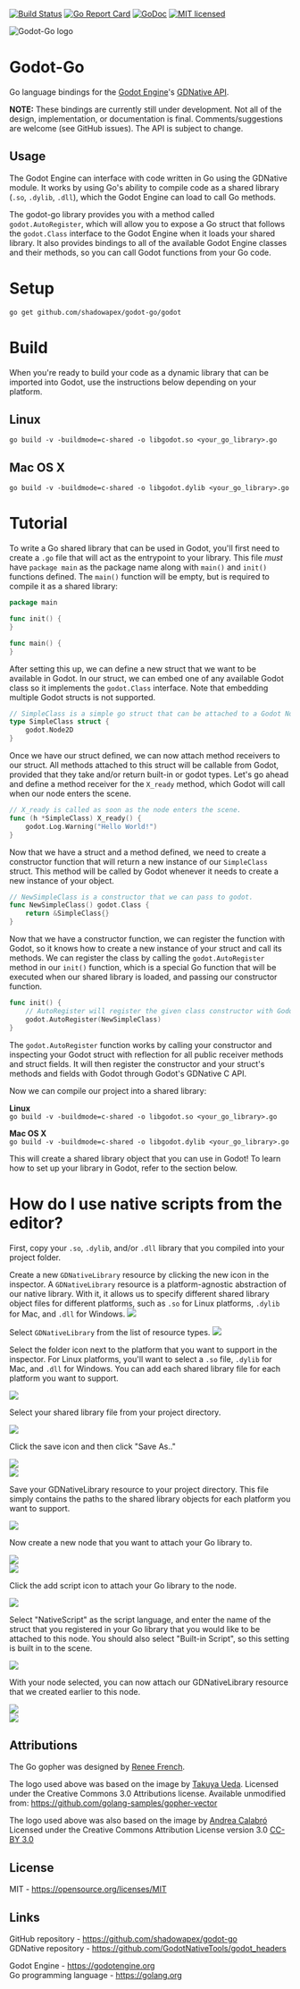 [![Build Status](https://travis-ci.org/ShadowApex/godot-go.svg?branch=master)](https://travis-ci.org/ShadowApex/godot-go)
[![Go Report Card](https://goreportcard.com/badge/github.com/shadowapex/godot-go)](https://goreportcard.com/report/github.com/shadowapex/godot-go)
[![GoDoc](https://godoc.org/github.com/ShadowApex/goquery?status.png)](https://godoc.org/github.com/ShadowApex/godot-go/godot)
[![MIT licensed](https://img.shields.io/badge/license-MIT-blue.svg)](https://raw.githubusercontent.com/ShadowApex/godot-go/master/LICENSE)

![Godot-Go logo](/logo.png)

Godot-Go
========
Go language bindings for the [Godot Engine](https://godotengine.org/)'s [GDNative API](https://github.com/GodotNativeTools/godot_headers).

**NOTE:** These bindings are currently still under development. Not all of the design,
implementation, or documentation is final. Comments/suggestions are welcome (see GitHub issues).
The API is subject to change.

Usage
-----
The Godot Engine can interface with code written in Go using the GDNative module.
It works by using Go's ability to compile code as a shared library (`.so`, `.dylib`, `.dll`),
which the Godot Engine can load to call Go methods. 

The godot-go library provides you with a method called `godot.AutoRegister`, which will
allow you to expose a Go struct that follows the `godot.Class` interface to the Godot
Engine when it loads your shared library. It also provides bindings to all of
the available Godot Engine classes and their methods, so you can call Godot 
functions from your Go code.

# Setup
`go get github.com/shadowapex/godot-go/godot`

# Build
When you're ready to build your code as a dynamic library that can be imported into
Godot, use the instructions below depending on your platform.     

## Linux
`go build -v -buildmode=c-shared -o libgodot.so <your_go_library>.go`    

## Mac OS X
`go build -v -buildmode=c-shared -o libgodot.dylib <your_go_library>.go`    

# Tutorial
To write a Go shared library that can be used in Godot, you'll first need to create 
a `.go` file that will act as the entrypoint to your library. This file *must*
have `package main` as the package name along with `main()` and `init()` functions
defined. The `main()` function will be empty, but is required to compile it
as a shared library:

```go
package main

func init() {
}

func main() {
}
```

After setting this up, we can define a new struct that we want to be available
in Godot. In our struct, we can embed one of any available Godot class so it implements
the `godot.Class` interface. Note that embedding multiple Godot structs is not supported.

```go
// SimpleClass is a simple go struct that can be attached to a Godot Node2D object.
type SimpleClass struct {
	godot.Node2D
}
```

Once we have our struct defined, we can now attach method receivers to our struct.
All methods attached to this struct will be callable from Godot, provided that they
take and/or return built-in or godot types. Let's go ahead and define a method 
receiver for the `X_ready` method, which Godot will call when our node enters
the scene. 

```go
// X_ready is called as soon as the node enters the scene.
func (h *SimpleClass) X_ready() {
	godot.Log.Warning("Hello World!")
}
```

Now that we have a struct and a method defined, we need to create a constructor
function that will return a new instance of our `SimpleClass` struct. This method 
will be called by Godot whenever it needs to create a new instance of your object.

```go
// NewSimpleClass is a constructor that we can pass to godot.
func NewSimpleClass() godot.Class {
	return &SimpleClass{}
}
```

Now that we have a constructor function, we can register the function with
Godot, so it knows how to create a new instance of your struct and call its
methods. We can register the class by calling the `godot.AutoRegister` method 
in our `init()` function, which is a special Go function that will be executed
when our shared library is loaded, and passing our constructor function.

```go
func init() {
	// AutoRegister will register the given class constructor with Godot.
	godot.AutoRegister(NewSimpleClass)
}
```

The `godot.AutoRegister` function works by calling your constructor and inspecting
your Godot struct with reflection for all public receiver methods and struct
fields. It will then register the constructor and your struct's methods and fields
with Godot through Godot's GDNative C API.

Now we can compile our project into a shared library:

**Linux**    
`go build -v -buildmode=c-shared -o libgodot.so <your_go_library>.go`    

**Mac OS X**    
`go build -v -buildmode=c-shared -o libgodot.dylib <your_go_library>.go`    

This will create a shared library object that you can use in Godot! To learn how
to set up your library in Godot, refer to the section below.

# How do I use native scripts from the editor?

First, copy your `.so`, `.dylib`, and/or `.dll` library that you compiled into
your project folder.

Create a new `GDNativeLibrary` resource by clicking the new icon in the inspector.
A `GDNativeLibrary` resource is a platform-agnostic abstraction of our native library. 
With it, it allows us to specify different shared library object files for different
platforms, such as `.so` for Linux platforms, `.dylib` for Mac, and `.dll` for Windows.
![](images/tutorial01.png)

Select `GDNativeLibrary` from the list of resource types.
![](images/tutorial02.png)

Select the folder icon next to the platform that you want to support in the inspector.
For Linux platforms, you'll want to select a `.so` file, `.dylib` for Mac, and `.dll` for
Windows. You can add each shared library file for each platform you want to support.

![](images/tutorial03.png)

Select your shared library file from your project directory.

![](images/tutorial04.png)

Click the save icon and then click "Save As.."

![](images/tutorial05.png)    
![](images/tutorial06.png)    

Save your GDNativeLibrary resource to your project directory. This file simply
contains the paths to the shared library objects for each platform you want to
support.

![](images/tutorial07.png)    

Now create a new node that you want to attach your Go library to.

![](images/tutorial08.png)    
![](images/tutorial09.png)    

Click the add script icon to attach your Go library to the node.

![](images/tutorial10.png)    

Select "NativeScript" as the script language, and enter the name of the struct 
that you registered in your Go library that you would like to be attached to this
node. You should also select "Built-in Script", so this setting is built in to
the scene.

![](images/tutorial11.png)    

With your node selected, you can now attach our GDNativeLibrary resource that we
created earlier to this node.

![](images/tutorial12.png)    
![](images/tutorial13.png)    

Attributions
------------
The Go gopher was designed by [Renee French](http://reneefrench.blogspot.com/).

The logo used above was based on the image by [Takuya Ueda](https://twitter.com/tenntenn). 
Licensed under the Creative Commons 3.0 Attributions license. 
Available unmodified from: <https://github.com/golang-samples/gopher-vector>

The logo used above was also based on the image by [Andrea Calabró](https://commons.wikimedia.org/wiki/File:Godot_logo.svg)
Licensed under the Creative Commons Attribution License version 3.0 [CC-BY 3.0](https://creativecommons.org/licenses/by/3.0/legalcode)

License
-------
MIT - <https://opensource.org/licenses/MIT>  

Links
-----
GitHub repository - <https://github.com/shadowapex/godot-go>  
GDNative repository - <https://github.com/GodotNativeTools/godot_headers>  

Godot Engine - <https://godotengine.org>  
Go programming language - <https://golang.org>  

